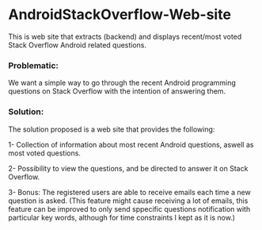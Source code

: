 # AndroidStackOverflow-Web-site
This is web site that extracts (backend) and displays recent/most voted Stack Overflow Android related questions.

### Problematic:
We want a simple way to go through the recent Android programming questions on Stack Overflow with the intention of answering them. 

### Solution: 

The solution proposed is a web site that provides the following:
  
  1- Collection of information about most recent Android questions, aswell as most voted questions.
  
  2- Possibility to view the questions, and be directed to answer it on Stack Overflow. 
  
  3- Bonus: The registered users are able to receive emails each time a new question is asked. 
    (This feature might cause receiving a lot of emails, this feature can be improved to only send sppecific questions
     notification with particular key words, although for time constraints I kept as it is now.)  
